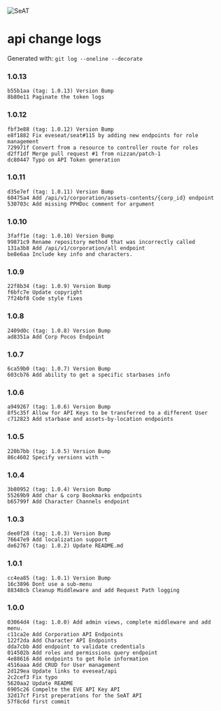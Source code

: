 ![SeAT](http://i.imgur.com/aPPOxSK.png)

# api change logs
Generated with: `git log --oneline --decorate`

### 1.0.13
```
b55b1aa (tag: 1.0.13) Version Bump
8b80e11 Paginate the token logs
```
### 1.0.12
```
fbf3e88 (tag: 1.0.12) Version Bump
e8f1882 Fix eveseat/seat#115 by adding new endpoints for role management
729971f Convert from a resource to controller route for roles
d2ff1df Merge pull request #1 from nizzan/patch-1
dc80447 Typo on API Token generation
```
### 1.0.11
```
d35e7ef (tag: 1.0.11) Version Bump
60475a4 Add /api/v1/corporation/assets-contents/{corp_id} endpoint
530703c Add missing PPHDoc comment for argument
```
### 1.0.10
```
3faff1e (tag: 1.0.10) Version Bump
99871c9 Rename repository method that was incorrectly called
131a3b8 Add /api/v1/corporation/all endpoint
be8e6aa Include key info and characters.
```

### 1.0.9
```
22f8b34 (tag: 1.0.9) Version Bump
f6bfc7e Update copyright
7f24bf8 Code style fixes
```

### 1.0.8
```
2409d0c (tag: 1.0.8) Version Bump
ad8351a Add Corp Pocos Endpoint
```
### 1.0.7
```
6ca59b0 (tag: 1.0.7) Version Bump
603cb76 Add ability to get a specific starbases info
```
### 1.0.6
```
a949267 (tag: 1.0.6) Version Bump
8f5c35f Allow for API Keys to be transferred to a different User
c712823 Add starbase and assets-by-location endpoints
```
### 1.0.5
```
220b7bb (tag: 1.0.5) Version Bump
86c4602 Specify versions with ~
```
### 1.0.4
```
3b80952 (tag: 1.0.4) Version Bump
55269b9 Add char & corp Bookmarks endpoints
b65799f Add Character Channels endpoint
```
### 1.0.3
```
dee0f28 (tag: 1.0.3) Version Bump
76647e9 Add localization support
de62767 (tag: 1.0.2) Update README.md
```
### 1.0.1
```
cc4ea85 (tag: 1.0.1) Version Bump
16c3896 Dont use a sub-menu
88348cb Cleanup Middleware and add Request Path logging
```
### 1.0.0
```
03064d4 (tag: 1.0.0) Add admin views, complete middleware and add menu.
c11ca2e Add Corporation API Endpoints
122f2da Add Character API Endpoints
dda7cbb Add endpoint to validate credentials
014502b Add roles and permissions query endpoint
4e88616 Add endpoints to get Role information
4516aaa Add CRUD for User management
2d129ea Update links to eveseat/api
2c2cef3 Fix typo
5620aa2 Update README
6905c26 Compelte the EVE API Key API
32d17cf First preperations for the SeAT API
57f8c6d first commit
```
